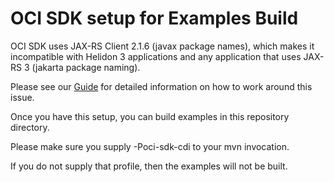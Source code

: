 # OCI SDK setup for Examples Build

OCI SDK uses JAX-RS Client 2.1.6 (javax package names), which makes it incompatible with Helidon 3 applications and any application that uses JAX-RS 3 (jakarta package naming). 

Please see our [Guide](https://github.com/oracle/helidon/tree/master/docs/includes/oci.adoc) for detailed information on how to work around this issue.

Once you have this setup, you can build examples in this repository directory.

Please make sure you supply -Poci-sdk-cdi to your mvn invocation.

If you do not supply that profile, then the examples will not be built.